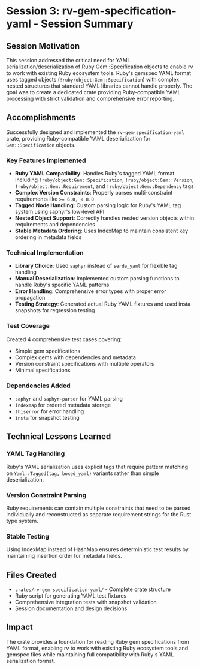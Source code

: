 # Session 3: rv-gem-specification-yaml - Session Summary

## Session Motivation

This session addressed the critical need for YAML serialization/deserialization of Ruby Gem::Specification objects to enable rv to work with existing Ruby ecosystem tools. Ruby's gemspec YAML format uses tagged objects (`!ruby/object:Gem::Specification`) with complex nested structures that standard YAML libraries cannot handle properly. The goal was to create a dedicated crate providing Ruby-compatible YAML processing with strict validation and comprehensive error reporting.

## Accomplishments

Successfully designed and implemented the `rv-gem-specification-yaml` crate, providing Ruby-compatible YAML deserialization for `Gem::Specification` objects.

### Key Features Implemented
- **Ruby YAML Compatibility**: Handles Ruby's tagged YAML format including `!ruby/object:Gem::Specification`, `!ruby/object:Gem::Version`, `!ruby/object:Gem::Requirement`, and `!ruby/object:Gem::Dependency` tags
- **Complex Version Constraints**: Properly parses multi-constraint requirements like `>= 6.0, < 8.0`
- **Tagged Node Handling**: Custom parsing logic for Ruby's YAML tag system using saphyr's low-level API
- **Nested Object Support**: Correctly handles nested version objects within requirements and dependencies
- **Stable Metadata Ordering**: Uses IndexMap to maintain consistent key ordering in metadata fields

### Technical Implementation
- **Library Choice**: Used `saphyr` instead of `serde_yaml` for flexible tag handling
- **Manual Deserialization**: Implemented custom parsing functions to handle Ruby's specific YAML patterns
- **Error Handling**: Comprehensive error types with proper error propagation
- **Testing Strategy**: Generated actual Ruby YAML fixtures and used insta snapshots for regression testing

### Test Coverage
Created 4 comprehensive test cases covering:
- Simple gem specifications
- Complex gems with dependencies and metadata
- Version constraint specifications with multiple operators
- Minimal specifications

### Dependencies Added
- `saphyr` and `saphyr-parser` for YAML parsing
- `indexmap` for ordered metadata storage
- `thiserror` for error handling
- `insta` for snapshot testing

## Technical Lessons Learned

### YAML Tag Handling
Ruby's YAML serialization uses explicit tags that require pattern matching on `Yaml::Tagged(tag, boxed_yaml)` variants rather than simple deserialization.

### Version Constraint Parsing
Ruby requirements can contain multiple constraints that need to be parsed individually and reconstructed as separate requirement strings for the Rust type system.

### Stable Testing
Using IndexMap instead of HashMap ensures deterministic test results by maintaining insertion order for metadata fields.

## Files Created
- `crates/rv-gem-specification-yaml/` - Complete crate structure
- Ruby script for generating YAML test fixtures
- Comprehensive integration tests with snapshot validation
- Session documentation and design decisions

## Impact
The crate provides a foundation for reading Ruby gem specifications from YAML format, enabling rv to work with existing Ruby ecosystem tools and gemspec files while maintaining full compatibility with Ruby's YAML serialization format.
